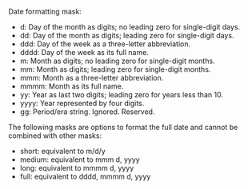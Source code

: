 Date formatting mask:

- d: Day of the month as digits; no leading zero for single-digit days.
- dd: Day of the month as digits; leading zero for single-digit days.
- ddd: Day of the week as a three-letter abbreviation.
- dddd: Day of the week as its full name.
- m: Month as digits; no leading zero for single-digit months.
- mm: Month as digits; leading zero for single-digit months.
- mmm: Month as a three-letter abbreviation.
- mmmm: Month as its full name.
- yy: Year as last two digits; leading zero for years less than 10.
- yyyy: Year represented by four digits.
- gg: Period/era string. Ignored. Reserved. 

The following masks are options to format the full date and cannot be combined with other masks:

- short: equivalent to m/d/y
- medium: equivalent to mmm d, yyyy
- long: equivalent to mmmm d, yyyy
- full: equivalent to dddd, mmmm d, yyyy
